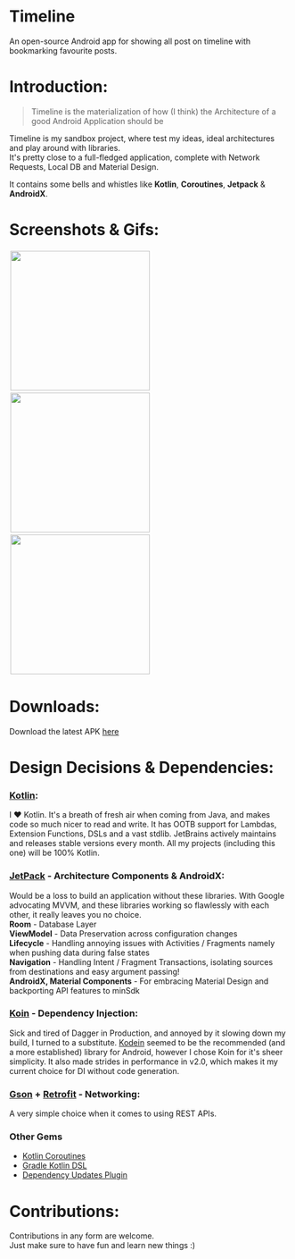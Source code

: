Timeline
=====

An open-source Android app for showing all post on timeline with bookmarking favourite posts.

Introduction:
=====

> Timeline is the materialization of how (I think)  the Architecture of a good Android Application should be

Timeline is my sandbox project, where test my ideas, ideal architectures and play around with libraries. <br>It's pretty close to a full-fledged application, complete with Network Requests, Local DB and Material Design.

It contains some bells and whistles like **Kotlin**, **Coroutines**, **Jetpack** & **AndroidX**.

Screenshots & Gifs:
=====
<p>
  <img src="https://i.imgur.com/vdgfk9F.jpg" width="250" style="margin:2px"/>
  <img src="https://i.imgur.com/s5c3dNz.jpg" width="250" style="margin:2px"/>
  <img src="https://i.imgur.com/JllJk0V.jpg" width="250" style="margin:2px"/>
</p>

Downloads:
=====

Download the latest APK [here](https://github.com/pankajdgeek/timeline/raw/master/app/release/app-release.apk)


Design Decisions & Dependencies:
=====

### [Kotlin](https://kotlinlang.org/):

I :heart: Kotlin. It's a breath of fresh air when coming from Java, and makes code so much nicer to read and write. It has OOTB support for Lambdas, Extension Functions, DSLs and a vast stdlib. JetBrains actively maintains and releases stable versions every month. All my projects (including this one) will be 100% Kotlin.

### [JetPack](https://developer.android.com/jetpack) - Architecture Components & AndroidX:
Would be a loss to build an application without these libraries. With Google advocating MVVM, and these libraries working so flawlessly with each other, it really leaves you no choice.
<br>**Room** - Database Layer
<br>**ViewModel** - Data Preservation across configuration changes
<br>**Lifecycle** - Handling annoying issues with Activities / Fragments namely when pushing data during false states
<br>**Navigation** - Handling Intent / Fragment Transactions, isolating sources from destinations and easy argument passing!
<br>**AndroidX, Material Components** - For embracing Material Design and backporting API features to minSdk

### [Koin](https://insert-koin.io/) - Dependency Injection:
Sick and tired of Dagger in Production, and annoyed by it slowing down my build, I turned to a substitute. [Kodein](https://github.com/Kodein-Framework/Kodein-DI) seemed to be the recommended (and a more established) library for Android, however I chose Koin for it's sheer simplicity. It also made strides in performance in v2.0, which makes it my current choice for DI without code generation.

### [Gson](https://github.com/google/gson) + [Retrofit](https://square.github.io/retrofit/) - Networking:
A very simple choice when it comes to using REST APIs.

### Other Gems

- [Kotlin Coroutines](https://kotlinlang.org/docs/reference/coroutines-overview.html)
- [Gradle Kotlin DSL](https://docs.gradle.org/current/userguide/kotlin_dsl.html)
- [Dependency Updates Plugin](https://github.com/ben-manes/gradle-versions-plugin)

# Contributions:

Contributions in any form are welcome.
<br>Just make sure to have fun and learn new things :)
